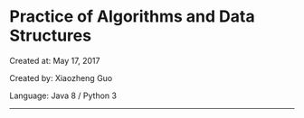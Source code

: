# Practice of Algorithms and Data Structures

Created at: May 17, 2017

Created by: Xiaozheng Guo

Language: Java 8 / Python 3

___________________________

